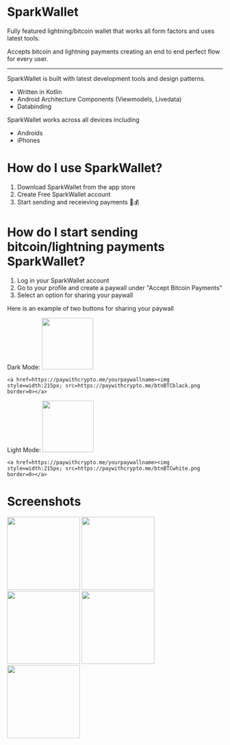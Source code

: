 # SparkWallet
Fully featured lightning/bitcoin wallet that works all form factors and uses latest tools.

Accepts bitcoin and lightning payments creating an end to end perfect flow for every user.

* * *
SparkWallet is built with latest development tools and design patterns.
- Written in Kotlin
- Android Architecture Components (Viewmodels, Livedata)
- Databinding

SparkWallet works across all devices including
- Androids
- iPhones

# How do I use SparkWallet?
1. Download SparkWallet from the app store
2. Create Free SparkWallet account
3. Start sending and receieving payments 💸💰

<!-- <a href='https://play.google.com/store/apps/details?id='><img alt='Get it on Google Play' src='https://play.google.com/intl/en_us/badges/images/generic/en_badge_web_generic.png' height=90px/></a> -->


# How do I start sending bitcoin/lightning payments SparkWallet?
1. Log in your SparkWallet account
2. Go to your profile and create a paywall under "Accept Bitcoin Payments"
3. Select an option for sharing your paywall

Here is an example of two buttons for sharing your paywall

Dark Mode:
<img src="https://paywithcrypto.me/btnBTCblack.png" width="120" />
```
<a href=https://paywithcrypto.me/yourpaywallname><img style=width:215px; src=https://paywithcrypto.me/btnBTCblack.png border=0></a>
```
Light Mode:
<img src="https://paywithcrypto.me/btnBTCwhite.png" width="120" />
```
<a href=https://paywithcrypto.me/yourpaywallname><img style=width:215px; src=https://paywithcrypto.me/btnBTCwhite.png border=0></a>
```

# Screenshots

<p float="left">
  <img src="https://raw.githubusercontent.com/LumaSoft/SparkWallet-Bitcoin-Lightning/main/screens/6.5-inch.png" width="170" />
  <img src="https://raw.githubusercontent.com/LumaSoft/SparkWallet-Bitcoin-Lightning/main/screens/6.5-inch-1.png" width="170" /> 
  <img src="https://raw.githubusercontent.com/LumaSoft/SparkWallet-Bitcoin-Lightning/main/screens/6.5-inch-2.png" width="170" />
  <img src="https://raw.githubusercontent.com/LumaSoft/SparkWallet-Bitcoin-Lightning/main/screens/6.5-inch-3.png" width="170" />
  <img src="https://raw.githubusercontent.com/LumaSoft/SparkWallet-Bitcoin-Lightning/main/screens/6.5-inch-4.png" width="170" />
</p>

